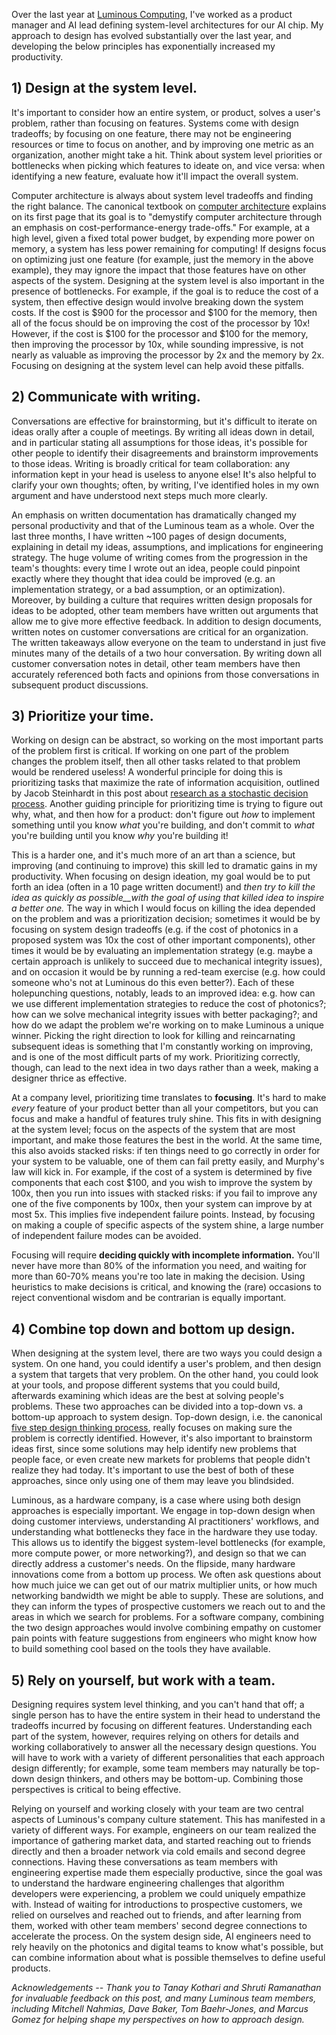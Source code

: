 Over the last year at [Luminous Computing](https://luminous.co/), I&#39;ve worked as a product manager and AI lead defining system-level architectures for our AI chip. My approach to design has evolved substantially over the last year, and developing the below principles has exponentially increased my productivity.

## 1) Design at the system level.

It&#39;s important to consider how an entire system, or product, solves a user&#39;s problem, rather than focusing on features. Systems come with design tradeoffs; by focusing on one feature, there may not be engineering resources or time to focus on another, and by improving one metric as an organization, another might take a hit. Think about system level priorities or bottlenecks when picking which features to ideate on, and vice versa: when identifying a new feature, evaluate how it&#39;ll impact the overall system.

Computer architecture is always about system level tradeoffs and finding the right balance. The canonical textbook on [computer architecture](https://www.elsevier.com/books/computer-architecture/hennessy/978-0-12-811905-1) explains on its first page that its goal is to &quot;demystify computer architecture through an emphasis on cost-performance-energy trade-offs.&quot; For example, at a high level, given a fixed total power budget, by expending more power on memory, a system has less power remaining for computing! If designs focus on optimizing just one feature (for example, just the memory in the above example), they may ignore the impact that those features have on other aspects of the system. Designing at the system level is also important in the presence of bottlenecks. For example, if the goal is to reduce the cost of a system, then effective design would involve breaking down the system costs. If the cost is $900 for the processor and $100 for the memory, then all of the focus should be on improving the cost of the processor by 10x! However, if the cost is $100 for the processor and $100 for the memory, then improving the processor by 10x, while sounding impressive, is not nearly as valuable as improving the processor by 2x and the memory by 2x. Focusing on designing at the system level can help avoid these pitfalls.

## 2) Communicate with writing.

Conversations are effective for brainstorming, but it&#39;s difficult to iterate on ideas orally after a couple of meetings. By writing all ideas down in detail, and in particular stating all assumptions for those ideas, it&#39;s possible for other people to identify their disagreements and brainstorm improvements to those ideas. Writing is broadly critical for team collaboration: any information kept in your head is useless to anyone else! It&#39;s also helpful to clarify your own thoughts; often, by writing, I&#39;ve identified holes in my own argument and have understood next steps much more clearly.

An emphasis on written documentation has dramatically changed my personal productivity and that of the Luminous team as a whole. Over the last three months, I have written ~100 pages of design documents, explaining in detail my ideas, assumptions, and implications for engineering strategy. The huge volume of writing comes from the progression in the team&#39;s thoughts: every time I wrote out an idea, people could pinpoint exactly where they thought that idea could be improved (e.g. an implementation strategy, or a bad assumption, or an optimization). Moreover, by building a culture that requires written design proposals for ideas to be adopted, other team members have written out arguments that allow me to give more effective feedback. In addition to design documents, written notes on customer conversations are critical for an organization. The written takeaways allow everyone on the team to understand in just five minutes many of the details of a two hour conversation. By writing down all customer conversation notes in detail, other team members have then accurately referenced both facts and opinions from those conversations in subsequent product discussions.

## 3) Prioritize your time.

Working on design can be abstract, so working on the most important parts of the problem first is critical. If working on one part of the problem changes the problem itself, then all other tasks related to that problem would be rendered useless! A wonderful principle for doing this is prioritizing tasks that maximize the rate of information acquisition, outlined by Jacob Steinhardt in this post about [research as a stochastic decision process](https://docs.google.com/document/d/1KCSXYmInnBrOnFw5y3kQdNluLTYKt-jF1psyviNAeag/edit#). Another guiding principle for prioritizing time is trying to figure out why, what, and then how for a product: don&#39;t figure out _how_ to implement something until you know _what_ you&#39;re building, and don&#39;t commit to _what_ you&#39;re building until you know _why_ you&#39;re building it!

This is a harder one, and it&#39;s much more of an art than a science, but improving (and continuing to improve) this skill led to dramatic gains in my productivity. When focusing on design ideation, my goal would be to put forth an idea (often in a 10 page written document!) and _then try to kill the idea as quickly as possible__with the goal of using that killed idea to inspire a better one._ The way in which I would focus on killing the idea depended on the problem and was a prioritization decision; sometimes it would be by focusing on system design tradeoffs (e.g. if the cost of photonics in a proposed system was 10x the cost of other important components), other times it would be by evaluating an implementation strategy (e.g. maybe a certain approach is unlikely to succeed due to mechanical integrity issues), and on occasion it would be by running a red-team exercise (e.g. how could someone who&#39;s not at Luminous do this even better?). Each of these holepunching questions, notably, leads to an improved idea: e.g. how can we use different implementation strategies to reduce the cost of photonics?; how can we solve mechanical integrity issues with better packaging?; and how do we adapt the problem we&#39;re working on to make Luminous a unique winner. Picking the right direction to look for killing and reincarnating subsequent ideas is something that I&#39;m constantly working on improving, and is one of the most difficult parts of my work. Prioritizing correctly, though, can lead to the next idea in two days rather than a week, making a designer thrice as effective.

At a company level, prioritizing time translates to **focusing**. It&#39;s hard to make _every_ feature of your product better than all your competitors, but you can focus and make a handful of features truly shine. This fits in with designing at the system level; focus on the aspects of the system that are most important, and make those features the best in the world. At the same time, this also avoids stacked risks: if ten things need to go correctly in order for your system to be valuable, one of them can fail pretty easily, and Murphy&#39;s law will kick in. For example, if the cost of a system is determined by five components that each cost $100, and you wish to improve the system by 100x, then you run into issues with stacked risks: if you fail to improve any one of the five components by 100x, then your system can improve by at most 5x. This implies five independent failure points. Instead, by focusing on making a couple of specific aspects of the system shine, a large number of independent failure modes can be avoided.

Focusing will require **deciding quickly with incomplete information.** You&#39;ll never have more than 80% of the information you need, and waiting for more than 60-70% means you&#39;re too late in making the decision. Using heuristics to make decisions is critical, and knowing the (rare) occasions to reject conventional wisdom and be contrarian is equally important.

## 4) Combine top down and bottom up design.

When designing at the system level, there are two ways you could design a system. On one hand, you could identify a user&#39;s problem, and then design a system that targets that very problem. On the other hand, you could look at your tools, and propose different systems that you could build, afterwards examining which ideas are the best at solving people&#39;s problems. These two approaches can be divided into a top-down vs. a bottom-up approach to system design. Top-down design, i.e. the canonical [five step design thinking process](https://www.interaction-design.org/literature/article/5-stages-in-the-design-thinking-process), really focuses on making sure the problem is correctly identified. However, it&#39;s also important to brainstorm ideas first, since some solutions may help identify new problems that people face, or even create new markets for problems that people didn&#39;t realize they had today. It&#39;s important to use the best of both of these approaches, since only using one of them may leave you blindsided.

Luminous, as a hardware company, is a case where using both design approaches is especially important. We engage in top-down design when doing customer interviews, understanding AI practitioners&#39; workflows, and understanding what bottlenecks they face in the hardware they use today. This allows us to identify the biggest system-level bottlenecks (for example, more compute power, or more networking?), and design so that we can directly address a customer&#39;s needs. On the flipside, many hardware innovations come from a bottom up process. We often ask questions about how much juice we can get out of our matrix multiplier units, or how much networking bandwidth we might be able to supply. These are solutions, and they can inform the types of prospective customers we reach out to and the areas in which we search for problems. For a software company, combining the two design approaches would involve combining empathy on customer pain points with feature suggestions from engineers who might know how to build something cool based on the tools they have available.

## 5) Rely on yourself, but work with a team.

Designing requires system level thinking, and you can&#39;t hand that off; a single person has to have the entire system in their head to understand the tradeoffs incurred by focusing on different features. Understanding each part of the system, however, requires relying on others for details and working collaboratively to answer all the necessary design questions. You will have to work with a variety of different personalities that each approach design differently; for example, some team members may naturally be top-down design thinkers, and others may be bottom-up. Combining those perspectives is critical to being effective.

Relying on yourself and working closely with your team are two central aspects of Luminous&#39;s company culture statement. This has manifested in a variety of different ways. For example, engineers on our team realized the importance of gathering market data, and started reaching out to friends directly and then a broader network via cold emails and second degree connections. Having these conversations as team members with engineering expertise made them especially productive, since the goal was to understand the hardware engineering challenges that algorithm developers were experiencing, a problem we could uniquely empathize with. Instead of waiting for introductions to prospective customers, we relied on ourselves and reached out to friends, and after learning from them, worked with other team members&#39; second degree connections to accelerate the process. On the system design side, AI engineers need to rely heavily on the photonics and digital teams to know what&#39;s possible, but can combine information about what is possible themselves to define useful products.

_Acknowledgements -- Thank you to Tanay Kothari and Shruti Ramanathan for invaluable feedback on this post, and many Luminous team members, including Mitchell Nahmias, Dave Baker, Tom Baehr-Jones, and Marcus Gomez for helping shape my perspectives on how to approach design._
